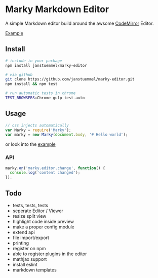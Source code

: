 # Marky Markdown Editor

A simple Markdown editor build around the awsome [CodeMirror](http://codemirror.net/) Editor.

[Example](https://janstuemmel.github.io/marky-editor/)

## Install

```sh
# include in your package
npm install janstuemmel/marky-editor

# via github
git clone https://github.com/janstuemmel/marky-editor.git
npm install && npm test

# run automatic tests in chrome
TEST_BROWSERS=Chrome gulp test-auto
```

## Usage

```js
// css injects automatically
var Marky = require('Marky');
var marky = new Marky(document.body, '# Hello world');
```

or look into the [example](example.html)

### API

```js
marky.on('marky.editor.change', function() {
  console.log('content changed');
});
```

## Todo
* tests, tests, tests
* seperate Editor / Viewer
* resize split view
* highlight code inside preview
* make a proper config module
* extend api
* file import/export
* printing
* register on npm
* able to register plugins in the editor
* mathjax support
* install eslint
* markdown templates
